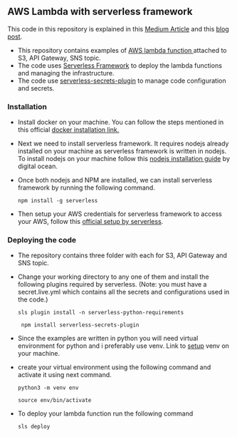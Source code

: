 ## AWS Lambda with serverless framework

This code in this repository is explained in this [Medium Article](https://medium.com/@ajays871/aws-lambda-function-with-serverless-framework-13493221e863) and this [blog post](https://lng-consultancy.com/software-development/aws-lambda-function-with-serverless-framework/).

- This repository contains examples of [AWS lambda function ](https://aws.amazon.com/lambda/ "AWS lambda function ")attached to S3, API Gateway, SNS topic.
- The code uses [Serverless Framework](https://www.serverless.com/ "Serverless Framework") to deploy the lambda functions and managing the infrastructure.
- The code use [serverless-secrets-plugin](https://github.com/serverless/serverless-secrets-plugin "serverless-secrets-plugin") to manage code configuration and secrets.

### Installation
- Install docker on your machine. You can follow the steps mentioned in this official [docker installation link.](https://docs.docker.com/engine/install/ "docker installation link.")
- Next we need to install serverless framework. It requires nodejs already installed on your machine as serverless framework is written in nodejs. To install nodejs on your machine follow this [nodejs installation guide](https://www.digitalocean.com/community/tutorials/how-to-install-node-js-on-ubuntu-20-04 "nodejs installation guide") by digital ocean.
- Once both nodejs and NPM are installed, we can install serverless framework by running the following command. 

     `npm install -g serverless`
- Then setup your AWS credentials for serverless framework to access your AWS, follow this [official setup by serverless](https://www.serverless.com/framework/docs/providers/aws/guide/credentials "official setup by serverless").

### Deploying the code
- The repository contains three folder with each for S3, API Gateway and SNS topic.
- Change your working directory to any one of them and install the following plugins required by serverless. (Note: you must have a secret.live.yml which contains all the secrets and configurations used in the code.)

    `sls plugin install -n serverless-python-requirements`
	
    ` npm install serverless-secrets-plugin`

- Since the examples are written in python you will need virtual environment for python and i preferably use venv. Link to [setup](https://docs.python.org/3/tutorial/venv.html "setup") venv on your machine.
- create your virtual environment using the following command and activate it using next command.

    `python3 -m venv env`

    `source env/bin/activate`

- To deploy your lambda function run the following command

   `sls deploy`


